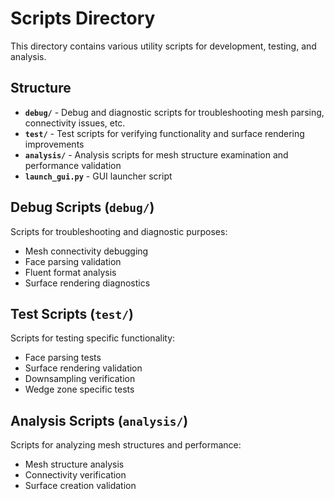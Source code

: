 # Scripts Directory

This directory contains various utility scripts for development, testing, and analysis.

## Structure

- **`debug/`** - Debug and diagnostic scripts for troubleshooting mesh parsing, connectivity issues, etc.
- **`test/`** - Test scripts for verifying functionality and surface rendering improvements
- **`analysis/`** - Analysis scripts for mesh structure examination and performance validation
- **`launch_gui.py`** - GUI launcher script

## Debug Scripts (`debug/`)

Scripts for troubleshooting and diagnostic purposes:
- Mesh connectivity debugging
- Face parsing validation
- Fluent format analysis
- Surface rendering diagnostics

## Test Scripts (`test/`)

Scripts for testing specific functionality:
- Face parsing tests
- Surface rendering validation
- Downsampling verification
- Wedge zone specific tests

## Analysis Scripts (`analysis/`)

Scripts for analyzing mesh structures and performance:
- Mesh structure analysis
- Connectivity verification
- Surface creation validation